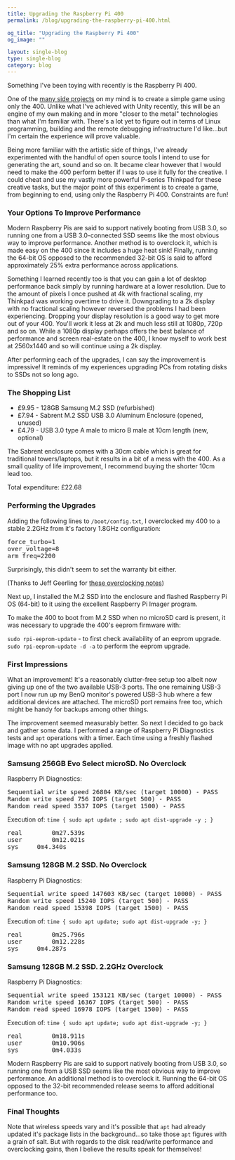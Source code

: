 ```yaml
---
title: Upgrading the Raspberry Pi 400
permalink: /blog/upgrading-the-raspberry-pi-400.html

og_title: "Upgrading the Raspberry Pi 400"
og_image: ""

layout: single-blog
type: single-blog
category: blog
---
```


Something I've been toying with recently is the Raspberry Pi 400.

One of the <a href="https://www.commitstrip.com/en/2014/11/25/west-side-project-story" rel="noopener" target="_blank">many side projects</a> on my mind is to create a simple game using only the 400. Unlike what I've achieved with Unity recently, this will be an engine of my own making and in more "closer to the metal" technologies than what I'm familiar with. There's a lot yet to figure out in terms of Linux programming, building and the remote debugging infrastructure I'd like...but I'm certain the experience will prove valuable.

Being more familiar with the artistic side of things, I've already experimented with the handful of open source tools I intend to use for generating the art, sound and so on. It became clear however that I would need to make the 400 perform better if I was to use it fully for the creative. I could cheat and use my vastly more powerful P-series Thinkpad for these creative tasks, but the major point of this experiment is to create a game, from beginning to end, using only the Raspberry Pi 400. Constraints are fun!


### Your Options To Improve Performance

Modern Raspberry Pis are said to support natively booting from USB 3.0, so running one from a USB 3.0-connected SSD seems like the most obvious way to improve performance. Another method is to overclock it, which is made easy on the 400 since it includes a huge heat sink! Finally, running the 64-bit OS opposed to the recommended 32-bit OS is said to afford approximately 25% extra performance across applications.

Something I learned recently too is that you can gain a lot of desktop performance back simply by running hardware at a lower resolution. Due to the amount of pixels I once pushed at 4k with fractional scaling, my Thinkpad was working overtime to drive it. Downgrading to a 2k display with no fractional scaling however reversed the problems I had been experiencing. Dropping your display resolution is a good way to get more out of your 400. You'll work it less at 2k and much less still at 1080p, 720p and so on. While a 1080p display perhaps offers the best balance of performance and screen real-estate on the 400, I know myself to work best at 2560x1440 and so will continue using a 2k display.

After performing each of the upgrades, I can say the improvement is impressive! It reminds of my experiences upgrading PCs from rotating disks to SSDs not so long ago.


### The Shopping List

* £9.95 - 128GB Samsung M.2 SSD (refurbished)
* £7.94 - Sabrent M.2 SSD USB 3.0 Aluminum Enclosure (opened, unused)
* £4.79 - USB 3.0 type A male to micro B male at 10cm length (new, optional)

The Sabrent enclosure comes with a 30cm cable which is great for traditional towers/laptops, but it results in a bit of a mess with the 400. As a small quality of life improvement, I recommend buying the shorter 10cm lead too.

Total expenditure: £22.68


### Performing the Upgrades

Adding the following lines to `/boot/config.txt`, I overclocked my 400 to a stable 2.2GHz from it's factory 1.8GHz configuration:

<pre>
force_turbo=1
over_voltage=8
arm_freq=2200
</pre>

Surprisingly, this didn't seem to set the warranty bit either.

(Thanks to Jeff Geerling for <a href="https://www.jeffgeerling.com/blog/2020/raspberry-pi-400-can-be-overclocked-22-ghz" rel="noopener" target="_blank">these overclocking notes</a>)

Next up, I installed the M.2 SSD into the enclosure and flashed Raspberry Pi OS (64-bit) to it using the excellent Raspberry Pi Imager program.

To make the 400 to boot from M.2 SSD when no microSD card is present, it was necessary to upgrade the 400's eeprom firmware with:

`sudo rpi-eeprom-update` - to first check availability of an eeprom upgrade.  
`sudo rpi-eeprom-update -d -a` to perform the eeprom upgrade.  


### First Impressions

What an improvement! It's a reasonably clutter-free setup too albeit now giving up one of the two available USB-3 ports. The one remaining USB-3 port I now run up my BenQ monitor's powered USB-3 hub where a few additional devices are attached. The microSD port remains free too, which might be handy for backups among other things.

The improvement seemed measurably better. So next I decided to go back and gather some data. I performed a range of Raspberry Pi Diagnostics tests and `apt` operations with a timer. Each time using a freshly flashed image with no apt upgrades applied.


### Samsung 256GB Evo Select microSD. No Overclock

Raspberry Pi Diagnostics:

<pre>
Sequential write speed 26804 KB/sec (target 10000) - PASS
Random write speed 756 IOPS (target 500) - PASS
Random read speed 3537 IOPS (target 1500) - PASS
</pre>

Execution of: `time { sudo apt update ; sudo apt dist-upgrade -y ; }`

<pre>
real		0m27.539s
user		0m12.021s
sys		0m4.340s
</pre>


### Samsung 128GB M.2 SSD. No Overclock

Raspberry Pi Diagnostics:

<pre>
Sequential write speed 147603 KB/sec (target 10000) - PASS
Random write speed 15240 IOPS (target 500) - PASS
Random read speed 15398 IOPS (target 1500) - PASS
</pre>

Execution of: `time { sudo apt update; sudo apt dist-upgrade -y; }`

<pre>
real		0m25.796s
user		0m12.228s
sys		0m4.287s
</pre>


### Samsung 128GB M.2 SSD. 2.2GHz Overclock

Raspberry Pi Diagnostics:

<pre>
Sequential write speed 153121 KB/sec (target 10000) - PASS
Random write speed 16367 IOPS (target 500) - PASS
Random read speed 16978 IOPS (target 1500) - PASS
</pre>

Execution of: `time { sudo apt update; sudo apt dist-upgrade -y; }`
<pre>
real		0m18.911s
user		0m10.906s
sys 		0m4.033s
</pre>Modern Raspberry Pis are said to support natively booting from USB 3.0, so running one from a USB SSD seems like the most obvious way to improve performance. An additional method is to overclock it. Running the 64-bit OS opposed to the 32-bit recommended release seems to afford additional performance too.


### Final Thoughts

Note that wireless speeds vary and it's possible that `apt` had already updated it's package lists in the background...so take those `apt` figures with a grain of salt. But with regards to the disk read/write performance and overclocking gains, then I believe the results speak for themselves!